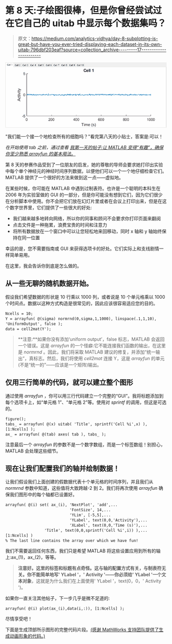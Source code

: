 # 第 8 天:子绘图很棒，但是你曾经尝试过在它自己的 uitab 中显示每个数据集吗？

> 原文：<https://medium.com/analytics-vidhya/day-8-subplotting-is-great-but-have-you-ever-tried-displaying-each-dataset-in-its-own-uitab-796dbf203eaf?source=collection_archive---------17----------------------->

![](img/7a4641df26c040315276260398b0a2e8.png)

"我们能一个接一个地检查所有的细胞吗？"看完第八天的小贴士，答案是:可以！

*在开始使用 tab 之前，通过查看* [*我第一天的帖子:让 MATLAB 变得“有趣”，确保你至少熟悉 arrayfun 的基本用法。*](/@neuraljojo/day-1-making-matlab-fun-ad850eaffbde)

第 8 天的参赛作品受到了一位朋友的启发，她的尊敬的导师会要求她打印出实验中每个单个神经元的神经时间序列数据，以便他们可以一个一个地仔细检查它们。MATLAB 提供了一个很好的方法来做到这一点——虚拟地。

在某些时候，你可能在 MATLAB 中遇到过制表符。也许是一个聪明的本科生在 2006 年为实验室做的 GUI 的一部分，但是你可能没有想到它们，因为它们很少在分析脚本中使用。你不会把它们放在幻灯片里或者在会议上打印出来，但是在这个数字世界里，它们提供了一些很大的好处:

*   我们越来越多地转向网络，所以你的同事和顾问不会要求你打印页面来翻阅
*   点击文件是一种拖累，浪费宝贵的时间和注意力
*   将所有数据放在一个窗口中可以让您轻松地来回移动，同时 x 轴和 y 轴始终保持在同一位置

幸运的是，您不需要指南或 GUI 来获得选项卡的好处。它们实际上和支线剧情一样简单易用。

在这里，我会告诉你到底是怎么做的。

## 从一些无聊的随机数据开始。

假设我们希望数据的形状是 10 行乘以 1000 列，或者说是 10 个单元格乘以 1000 个时间点。数据以这种方式构造是很常见的，因此应该很容易适应您的目的。

```
Ncells = 10;
Y = arrayfun( @(sigma) normrnd(0,sigma,1,1000), linspace(.1,1,10), 'UniformOutput', false );
data = cell2mat(Y');
```

> **注意:**如果你没有添加‘uniform output’，false 标志，MATLAB 会返回一个错误。这是 *arrayfun* 的一个怪癖:它不能连接我们函数的输出，在这里是 *normrnd* 。因此，我们将采取 MATLAB 建议的修复，并添加“统一输出”，真标志。然后，我们将使用 *cell2mat* 连接 Y，这是 *arrayfun* 的单元(不是“统一的”——应该是一个矩阵)输出。

## 仅用三行简单的代码，就可以建立整个图形

通过使用 *arrayfun* ，你可以用三行代码建立一个完整的“GUI”。我将标题添加到每个选项卡上，如“单元格 1”、“单元格 2”等。使用对 *sprintf* 的调用，但这是可选的。

```
figure();
tabs_ = arrayfun( @(x) uitab( 'Title', sprintf('Cell %i',x) ), [1:Ncells] );
ax_ = arrayfun( @(tab) axes( tab ), tabs_ );
```

注意最后一个 *arrayfun* 的参数不是一个数字数组，而是一个标签数组！别担心，MATLAB 会处理这些细节。

## 现在让我们配置我们的轴并绘制数据！

让我们假设我们上面创建的假数据代表十个单元格的时间序列，并且我们从 *normrnd* 参数中知道，这些值将大致跨越-2 到 2。我们将再次使用 *arrayfun* 确保我们图形中的每个轴都已设置好。

```
arrayfun( @(i) set( ax_(i), 'NextPlot', 'add',... 
                            'FontSize', 14,...
                            'YLim', [-5,5],...
                            'YLabel', text(0,0,'Activity'),...
                            'XLabel', text(0,0,'Time (s)'),...
                 'Title', text(0,0,sprintf('Cell %i',i)) ),... [1:Ncells] ) 
% The last line contains the array over which we have fun!
```

我们不需要返回任何东西，我们只是希望 MATLAB 将这些设置应用到所有的轴上:ax_(1)，ax_(2)，等等。

> **注意好。**这里的标签和标题有点奇怪。这与轴的配置方式有关，与制表符无关。你不能简单地写' YLabel '，' Activity '——你必须给' YLabel '一个**文本对象**，这就是为什么我们在上面使用' YLabel '，text(0，0，' Activity ')。

如果你一直关注其他帖子，下一步几乎是微不足道的:

```
arrayfun( @(i) plot(ax_(i),data(i,:)), [1:Ncells] );
```

尽情享受吧！

下面是生成顶部所示图形的完整代码片段。[(感谢 MathWorks 支持团队提供了生成动画形象的代码。)](https://www.mathworks.com/matlabcentral/answers/94495-how-can-i-create-animated-gif-images-in-matlab)